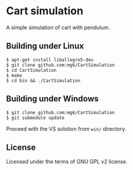 # Cart simulation

A simple simulation of cart with pendulum.

## Building under Linux

```
$ apt-get install liballegro5-dev
$ git clone github.com:mg6/CartSimulation
$ cd CartSimulation
$ make
$ cd bin && ./CartSimulation
```

## Building under Windows

```
$ git clone github.com:mg6/CartSimulation
$ git submodule update
```

Proceed with the VS solution from `win/` directory.

## License
Licensed under the terms of GNU GPL v2 license.

